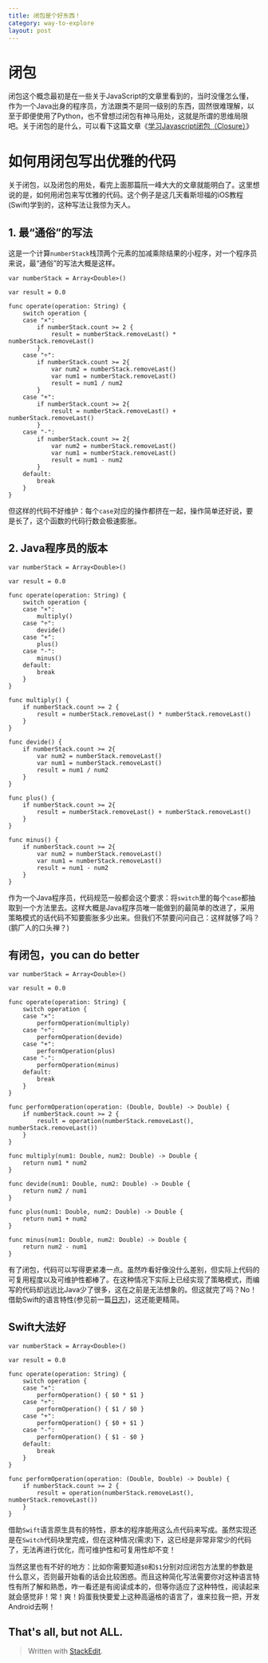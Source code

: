 ```yaml
---
title: 闭包是个好东西！
category: way-to-explore
layout: post
---
```


# 闭包
闭包这个概念最初是在一些关于JavaScript的文章里看到的，当时没懂怎么懂，作为一个Java出身的程序员，方法跟类不是同一级别的东西，固然很难理解，以至于即便使用了Python，也不曾想过闭包有神马用处，这就是所谓的思维局限吧。关于闭包的是什么，可以看下这篇文章《[学习Javascript闭包（Closure）](http://www.ruanyifeng.com/blog/2009/08/learning_javascript_closures.html)》

# 如何用闭包写出优雅的代码
关于闭包，以及闭包的用处，看完上面那篇阮一峰大大的文章就能明白了。这里想说的是，如何用闭包来写优雅的代码。这个例子是这几天看斯坦福的iOS教程(Swift)学到的，这种写法让我惊为天人。

## 1. 最“通俗”的写法

这是一个计算`numberStack`栈顶两个元素的加减乘除结果的小程序，对一个程序员来说，最“通俗”的写法大概是这样。

    var numberStack = Array<Double>()
    
    var result = 0.0
    
    func operate(operation: String) {
        switch operation {
        case "×":
            if numberStack.count >= 2 {
                result = numberStack.removeLast() * numberStack.removeLast()
            }
        case "÷":
            if numberStack.count >= 2{
                var num2 = numberStack.removeLast()
                var num1 = numberStack.removeLast()
                result = num1 / num2
            }
        case "+":
            if numberStack.count >= 2{
                result = numberStack.removeLast() + numberStack.removeLast()
            }
        case "-":
            if numberStack.count >= 2{
                var num2 = numberStack.removeLast()
                var num1 = numberStack.removeLast()
                result = num1 - num2
            }
        default:
            break
        }
    }

但这样的代码不好维护：每个`case`对应的操作都挤在一起，操作简单还好说，要是长了，这个函数的代码行数会极速膨胀。

## 2. Java程序员的版本

    var numberStack = Array<Double>()

    var result = 0.0

    func operate(operation: String) {
        switch operation {
        case "×":
            multiply()
        case "÷":
            devide()
        case "+":
            plus()
        case "-":
            minus()
        default:
            break
        }
    }

    func multiply() {
        if numberStack.count >= 2 {
            result = numberStack.removeLast() * numberStack.removeLast()
        }
    }

    func devide() {
        if numberStack.count >= 2{
            var num2 = numberStack.removeLast()
            var num1 = numberStack.removeLast()
            result = num1 / num2
        }
    }

    func plus() {
        if numberStack.count >= 2{
            result = numberStack.removeLast() + numberStack.removeLast()
        }
    }

    func minus() {
        if numberStack.count >= 2{
            var num2 = numberStack.removeLast()
            var num1 = numberStack.removeLast()
            result = num1 - num2
        }
    }

作为一个Java程序员，代码规范一般都会这个要求：将`switch`里的每个`case`都抽取到一个方法里去。这样大概是Java程序员唯一能做到的最简单的改进了，采用策略模式的话代码不知要膨胀多少出来。但我们不禁要问问自己：这样就够了吗？(鹅厂人的口头禅？)

## 有闭包，you can do better

    var numberStack = Array<Double>()

    var result = 0.0

    func operate(operation: String) {
        switch operation {
        case "×":
            performOperation(multiply)
        case "÷":
            performOperation(devide)
        case "+":
            performOperation(plus)
        case "-":
            performOperation(minus)
        default:
            break
        }
    }

    func performOperation(operation: (Double, Double) -> Double) {
        if numberStack.count >= 2 {
            result = operation(numberStack.removeLast(), numberStack.removeLast())
        }
    }

    func multiply(num1: Double, num2: Double) -> Double {
        return num1 * num2
    }

    func devide(num1: Double, num2: Double) -> Double {
        return num2 / num1
    }

    func plus(num1: Double, num2: Double) -> Double {
        return num1 + num2
    }

    func minus(num1: Double, num2: Double) -> Double {
        return num2 - num1
    }
    
有了闭包，代码可以写得更紧凑一点。虽然咋看好像没什么差别，但实际上代码的可复用程度以及可维护性都棒了。在这种情况下实际上已经实现了策略模式，而编写的代码却远远比Java少了很多，这在之前是无法想象的。但这就完了吗？No！借助Swift的语言特性(参见前一篇[日志](http://sr1.me/way-to-explore/2015/02/03/summary-of-swift.html))，这还能更精简。

## Swift大法好

    var numberStack = Array<Double>()

    var result = 0.0

    func operate(operation: String) {
        switch operation {
        case "×":
            performOperation() { $0 * $1 }
        case "÷":
            performOperation() { $1 / $0 }
        case "+":
            performOperation() { $0 + $1 }
        case "-":
            performOperation() { $1 - $0 }
        default:
            break
        }
    }

    func performOperation(operation: (Double, Double) -> Double) {
        if numberStack.count >= 2 {
            result = operation(numberStack.removeLast(), numberStack.removeLast())
        }
    }
    
借助`Swift`语言原生具有的特性，原本的程序能用这么点代码来写成。虽然实现还是在`Switch`代码块里完成，但在这种情况(需求)下，这已经是非常非常少的代码了，无法再进行优化，而可维护性和可复用性却不变！

当然这里也有不好的地方：比如你需要知道`$0`和`$1`分别对应闭包方法里的参数是什么意义，否则最开始看的话会比较困惑。而且这种简化写法需要你对这种语言特性有所了解和熟悉，咋一看还是有阅读成本的，但等你适应了这种特性，阅读起来就会感觉非！常！爽！妈蛋我快要爱上这种高逼格的语言了，谁来拉我一把，开发Android去啊！

## That's all, but not ALL.

> Written with [StackEdit](https://stackedit.io/).